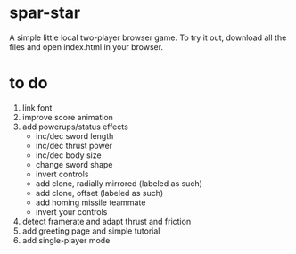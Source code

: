 # spar-star
A simple little local two-player browser game. To try it out, download all the files and open index.html in your browser.

# to do
1. link font
1. improve score animation
1. add powerups/status effects
   - inc/dec sword length
   - inc/dec thrust power
   - inc/dec body size
   - change sword shape
   - invert controls
   - add clone, radially mirrored (labeled as such)
   - add clone, offset (labeled as such)
   - add homing missile teammate
   - invert your controls
1. detect framerate and adapt thrust and friction
1. add greeting page and simple tutorial
1. add single-player mode 